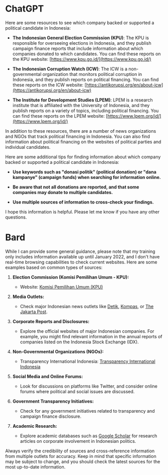 # ChatGPT

Here are some resources to see which company backed or supported a political candidate in Indonesia:

* **The Indonesian General Election Commission (KPU)**: The KPU is responsible for overseeing elections in Indonesia, and they publish campaign finance reports that include information about which companies donated to which candidates. You can find these reports on the KPU website: [https://www.kpu.go.id/](https://www.kpu.go.id/)

* **The Indonesian Corruption Watch (ICW)**: The ICW is a non-governmental organization that monitors political corruption in Indonesia, and they publish reports on political financing. You can find these reports on the ICW website: [https://antikorupsi.org/en/about-icw](https://antikorupsi.org/en/about-icw)

* **The Institute for Development Studies (LPEM)**: LPEM is a research institute that is affiliated with the University of Indonesia, and they publish reports on a variety of topics, including political financing. You can find these reports on the LPEM website: [https://www.lpem.org/id/](https://www.lpem.org/id/)

In addition to these resources, there are a number of news organizations and NGOs that track political financing in Indonesia. You can also find information about political financing on the websites of political parties and individual candidates.

Here are some additional tips for finding information about which company backed or supported a political candidate in Indonesia:

* **Use keywords such as "donasi politik" (political donation) or "dana kampanye" (campaign funds) when searching for information online.**

* **Be aware that not all donations are reported, and that some companies may donate to multiple candidates.**

* **Use multiple sources of information to cross-check your findings.**

I hope this information is helpful. Please let me know if you have any other questions.

# Bard

While I can provide some general guidance, please note that my training only includes information available up until January 2022, and I don't have real-time browsing capabilities to check current websites. Here are some examples based on common types of sources:

1. **Election Commission (Komisi Pemilihan Umum - KPU):**
   - Website: [Komisi Pemilihan Umum (KPU)](https://kpu.go.id/)

2. **Media Outlets:**
   - Check major Indonesian news outlets like [Detik](https://www.detik.com/), [Kompas](https://www.kompas.com/), or [The Jakarta Post](https://www.thejakartapost.com/).

3. **Corporate Reports and Disclosures:**
   - Explore the official websites of major Indonesian companies. For example, you might find relevant information in the annual reports of companies listed on the Indonesia Stock Exchange (IDX).

4. **Non-Governmental Organizations (NGOs):**
   - Transparency International Indonesia: [Transparency International Indonesia](https://www.transparencyindonesia.org/)

5. **Social Media and Online Forums:**
   - Look for discussions on platforms like Twitter, and consider online forums where political and social issues are discussed.

6. **Government Transparency Initiatives:**
   - Check for any government initiatives related to transparency and campaign finance disclosure.

7. **Academic Research:**
   - Explore academic databases such as [Google Scholar](https://scholar.google.com/) for research articles on corporate involvement in Indonesian politics.

Always verify the credibility of sources and cross-reference information from multiple outlets for accuracy. Keep in mind that specific information may be subject to change, and you should check the latest sources for the most up-to-date information.